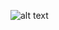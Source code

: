![alt text](https://github.com/alfin3/graph-algorithms/blob/master/readme/graph-alloc-27jul2021.jpg)
